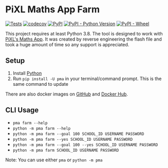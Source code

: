 # PiXL Maths App Farm
[![Tests](https://github.com/nihaals/pixl-maths-app-farm/workflows/Tests/badge.svg)](https://github.com/nihaals/pixl-maths-app-farm/actions?query=workflow%3ATests)
[![codecov](https://codecov.io/gh/nihaals/pixl-maths-app-farm/branch/master/graph/badge.svg)](https://codecov.io/gh/nihaals/pixl-maths-app-farm)
[![PyPI](https://img.shields.io/pypi/v/pixl-maths-app-farm)](https://pypi.org/project/PMA/)
[![PyPI - Python Version](https://img.shields.io/pypi/pyversions/PMA)](https://pypi.org/project/PMA/)
[![PyPI - Wheel](https://img.shields.io/pypi/wheel/PMA)](https://pypi.org/project/PMA/)

This project requires at least Python 3.8.
The tool is designed to work with [PiXL's Maths App](https://mathsapp.pixl.org.uk/PMA2.html).
It was created by reverse engineering the flash file and took a huge amount of time so any
support is appreciated.

## Setup
1. Install [Python](https://www.python.org/downloads/)
2. Run `pip install -U pma` in your terminal/command prompt. This is the same command to update

There are also docker images on [GitHub](https://github.com/nihaals/pixl-maths-app-farm/packages) and [Docker Hub](https://hub.docker.com/r/orangutan/pma).

## CLI Usage
* `pma farm --help`
* `python -m pma farm --help`
* `python -m pma farm --goal 100 SCHOOL_ID USERNAME PASSWORD`
* `python -m pma farm --yes SCHOOL_ID USERNAME PASSWORD`
* `python -m pma farm --goal 100 --yes SCHOOL_ID USERNAME PASSWORD`
* `python -m pma farm SCHOOL_ID USERNAME PASSWORD`

Note: You can use either `pma` or `python -m pma`

